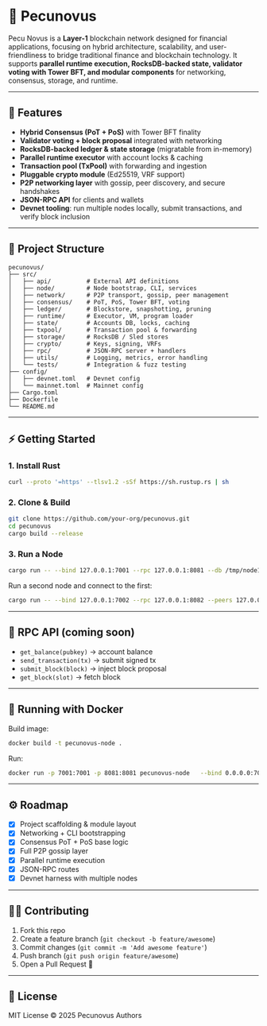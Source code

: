 # 📖 Pecunovus

Pecu Novus is a **Layer-1** blockchain network designed for financial applications, focusing on hybrid architecture, scalability, and user-friendliness to bridge traditional finance and blockchain technology.
It supports **parallel runtime execution, RocksDB-backed state, validator voting with Tower BFT, and modular components** for networking, consensus, storage, and runtime.

---

## 🚀 Features

- **Hybrid Consensus (PoT + PoS)** with Tower BFT finality  
- **Validator voting + block proposal** integrated with networking  
- **RocksDB-backed ledger & state storage** (migratable from in-memory)  
- **Parallel runtime executor** with account locks & caching  
- **Transaction pool (TxPool)** with forwarding and ingestion  
- **Pluggable crypto module** (Ed25519, VRF support)  
- **P2P networking layer** with gossip, peer discovery, and secure handshakes  
- **JSON-RPC API** for clients and wallets  
- **Devnet tooling**: run multiple nodes locally, submit transactions, and verify block inclusion  

---

## 📂 Project Structure

```
pecunovus/
├── src/
│   ├── api/          # External API definitions
│   ├── node/         # Node bootstrap, CLI, services
│   ├── network/      # P2P transport, gossip, peer management
│   ├── consensus/    # PoT, PoS, Tower BFT, voting
│   ├── ledger/       # Blockstore, snapshotting, pruning
│   ├── runtime/      # Executor, VM, program loader
│   ├── state/        # Accounts DB, locks, caching
│   ├── txpool/       # Transaction pool & forwarding
│   ├── storage/      # RocksDB / Sled stores
│   ├── crypto/       # Keys, signing, VRFs
│   ├── rpc/          # JSON-RPC server + handlers
│   ├── utils/        # Logging, metrics, error handling
│   └── tests/        # Integration & fuzz testing
├── config/
│   ├── devnet.toml   # Devnet config
│   └── mainnet.toml  # Mainnet config
├── Cargo.toml
├── Dockerfile
└── README.md
```

---

## ⚡ Getting Started

### 1. Install Rust
```bash
curl --proto '=https' --tlsv1.2 -sSf https://sh.rustup.rs | sh
```

### 2. Clone & Build
```bash
git clone https://github.com/your-org/pecunovus.git
cd pecunovus
cargo build --release
```

### 3. Run a Node
```bash
cargo run -- --bind 127.0.0.1:7001 --rpc 127.0.0.1:8081 --db /tmp/node1
```

Run a second node and connect to the first:
```bash
cargo run -- --bind 127.0.0.1:7002 --rpc 127.0.0.1:8082 --peers 127.0.0.1:7001 --db /tmp/node2
```

---

## 🧩 RPC API (coming soon)

- `get_balance(pubkey)` → account balance  
- `send_transaction(tx)` → submit signed tx  
- `submit_block(block)` → inject block proposal  
- `get_block(slot)` → fetch block  

---

## 🐳 Running with Docker

Build image:
```bash
docker build -t pecunovus-node .
```

Run:
```bash
docker run -p 7001:7001 -p 8081:8081 pecunovus-node   --bind 0.0.0.0:7001 --rpc 0.0.0.0:8081 --db /data/db
```

---

## ⚙️ Roadmap

- [x] Project scaffolding & module layout  
- [x] Networking + CLI bootstrapping  
- [x] Consensus PoT + PoS base logic  
- [x] Full P2P gossip layer  
- [x] Parallel runtime execution  
- [x] JSON-RPC routes  
- [x] Devnet harness with multiple nodes  

---

## 👩‍💻 Contributing

1. Fork this repo  
2. Create a feature branch (`git checkout -b feature/awesome`)  
3. Commit changes (`git commit -m 'Add awesome feature'`)  
4. Push branch (`git push origin feature/awesome`)  
5. Open a Pull Request 🎉  

---

## 📜 License

MIT License © 2025 Pecunovus Authors
